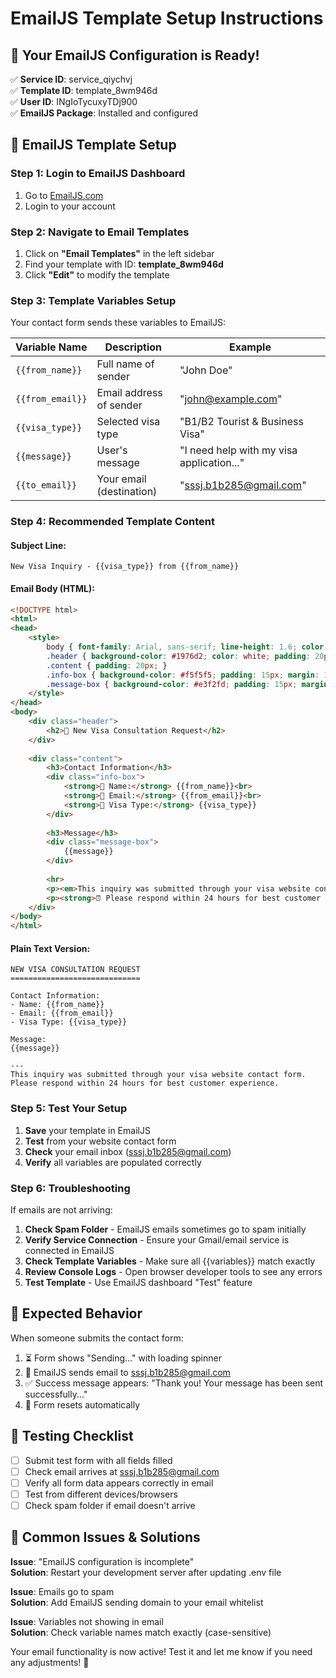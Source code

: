# EmailJS Template Setup Instructions

## 🚀 **Your EmailJS Configuration is Ready!**

✅ **Service ID**: service_qiychvj  
✅ **Template ID**: template_8wm946d  
✅ **User ID**: INgIoTycuxyTDj900  
✅ **EmailJS Package**: Installed and configured  

## 📧 **EmailJS Template Setup**

### **Step 1: Login to EmailJS Dashboard**
1. Go to [EmailJS.com](https://www.emailjs.com/)
2. Login to your account

### **Step 2: Navigate to Email Templates**
1. Click on **"Email Templates"** in the left sidebar
2. Find your template with ID: **template_8wm946d**
3. Click **"Edit"** to modify the template

### **Step 3: Template Variables Setup**
Your contact form sends these variables to EmailJS:

| Variable Name | Description | Example |
|---------------|-------------|---------|
| `{{from_name}}` | Full name of sender | "John Doe" |
| `{{from_email}}` | Email address of sender | "john@example.com" |
| `{{visa_type}}` | Selected visa type | "B1/B2 Tourist & Business Visa" |
| `{{message}}` | User's message | "I need help with my visa application..." |
| `{{to_email}}` | Your email (destination) | "sssj.b1b285@gmail.com" |

### **Step 4: Recommended Template Content**

#### **Subject Line:**
```
New Visa Inquiry - {{visa_type}} from {{from_name}}
```

#### **Email Body (HTML):**
```html
<!DOCTYPE html>
<html>
<head>
    <style>
        body { font-family: Arial, sans-serif; line-height: 1.6; color: #333; }
        .header { background-color: #1976d2; color: white; padding: 20px; text-align: center; }
        .content { padding: 20px; }
        .info-box { background-color: #f5f5f5; padding: 15px; margin: 10px 0; border-radius: 5px; }
        .message-box { background-color: #e3f2fd; padding: 15px; margin: 15px 0; border-radius: 5px; }
    </style>
</head>
<body>
    <div class="header">
        <h2>🎯 New Visa Consultation Request</h2>
    </div>
    
    <div class="content">
        <h3>Contact Information</h3>
        <div class="info-box">
            <strong>👤 Name:</strong> {{from_name}}<br>
            <strong>📧 Email:</strong> {{from_email}}<br>
            <strong>🛂 Visa Type:</strong> {{visa_type}}
        </div>
        
        <h3>Message</h3>
        <div class="message-box">
            {{message}}
        </div>
        
        <hr>
        <p><em>This inquiry was submitted through your visa website contact form.</em></p>
        <p><strong>⏰ Please respond within 24 hours for best customer experience.</strong></p>
    </div>
</body>
</html>
```

#### **Plain Text Version:**
```
NEW VISA CONSULTATION REQUEST
=============================

Contact Information:
- Name: {{from_name}}
- Email: {{from_email}}
- Visa Type: {{visa_type}}

Message:
{{message}}

---
This inquiry was submitted through your visa website contact form.
Please respond within 24 hours for best customer experience.
```

### **Step 5: Test Your Setup**

1. **Save** your template in EmailJS
2. **Test** from your website contact form
3. **Check** your email inbox (sssj.b1b285@gmail.com)
4. **Verify** all variables are populated correctly

### **Step 6: Troubleshooting**

If emails are not arriving:

1. **Check Spam Folder** - EmailJS emails sometimes go to spam initially
2. **Verify Service Connection** - Ensure your Gmail/email service is connected in EmailJS
3. **Check Template Variables** - Make sure all {{variables}} match exactly
4. **Review Console Logs** - Open browser developer tools to see any errors
5. **Test Template** - Use EmailJS dashboard "Test" feature

## 🎯 **Expected Behavior**

When someone submits the contact form:
1. ⏳ Form shows "Sending..." with loading spinner
2. 📧 EmailJS sends email to sssj.b1b285@gmail.com
3. ✅ Success message appears: "Thank you! Your message has been sent successfully..."
4. 🔄 Form resets automatically

## 📱 **Testing Checklist**

- [ ] Submit test form with all fields filled
- [ ] Check email arrives at sssj.b1b285@gmail.com
- [ ] Verify all form data appears correctly in email
- [ ] Test from different devices/browsers
- [ ] Check spam folder if email doesn't arrive

## 🚨 **Common Issues & Solutions**

**Issue**: "EmailJS configuration is incomplete"  
**Solution**: Restart your development server after updating .env file

**Issue**: Emails go to spam  
**Solution**: Add EmailJS sending domain to your email whitelist

**Issue**: Variables not showing in email  
**Solution**: Check variable names match exactly (case-sensitive)

Your email functionality is now active! Test it and let me know if you need any adjustments! 🚀